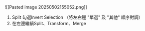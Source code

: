 ![[Pasted image 20250502155052.png]]

1. Split 勾選Invert Selection （將左右邊 "單選" 及 "其他" 順序對調）
2. 在左邊繼續Split、Transform、Merge